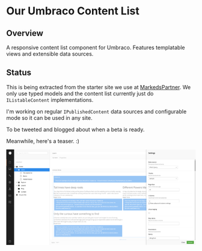 # Our Umbraco Content List

## Overview

A responsive content list component for Umbraco.
Features templatable views and extensible data sources.

## Status

This is being extracted from the starter site we use at [MarkedsPartner](http://www.markedspartner.no).
We only use typed models and the content list currently just do `IListableContent` implementations.

I'm working on regular `IPublishedContent` data sources and configurable mode so it can be used in any site.

To be tweeted and blogged about when a beta is ready.

Meanwhile, here's a teaser. :)

![Screenshot of content list grid editor](doc/screenshot.png)